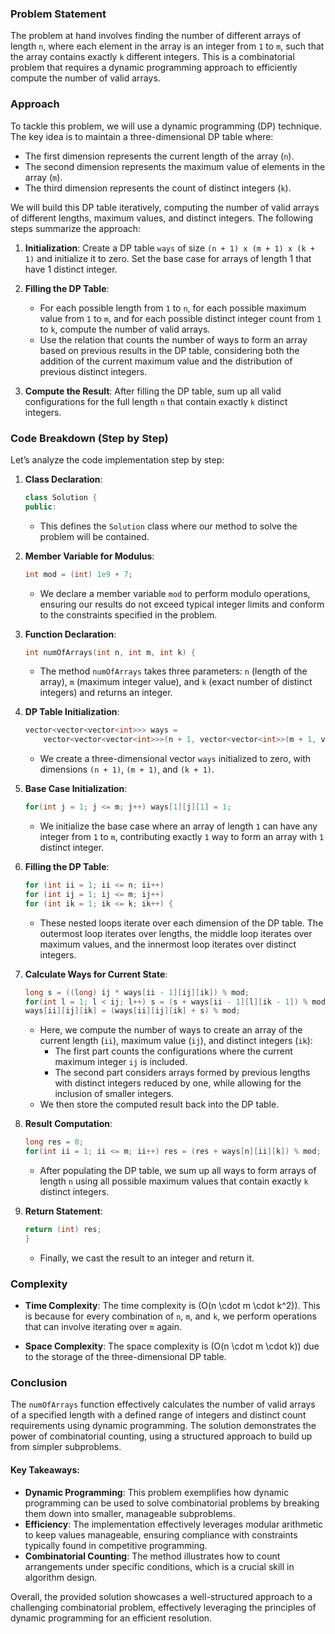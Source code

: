 ### Problem Statement

The problem at hand involves finding the number of different arrays of length `n`, where each element in the array is an integer from `1` to `m`, such that the array contains exactly `k` different integers. This is a combinatorial problem that requires a dynamic programming approach to efficiently compute the number of valid arrays.

### Approach

To tackle this problem, we will use a dynamic programming (DP) technique. The key idea is to maintain a three-dimensional DP table where:

- The first dimension represents the current length of the array (`n`).
- The second dimension represents the maximum value of elements in the array (`m`).
- The third dimension represents the count of distinct integers (`k`).

We will build this DP table iteratively, computing the number of valid arrays of different lengths, maximum values, and distinct integers. The following steps summarize the approach:

1. **Initialization**: Create a DP table `ways` of size `(n + 1) x (m + 1) x (k + 1)` and initialize it to zero. Set the base case for arrays of length 1 that have 1 distinct integer.

2. **Filling the DP Table**:
   - For each possible length from `1` to `n`, for each possible maximum value from `1` to `m`, and for each possible distinct integer count from `1` to `k`, compute the number of valid arrays.
   - Use the relation that counts the number of ways to form an array based on previous results in the DP table, considering both the addition of the current maximum value and the distribution of previous distinct integers.

3. **Compute the Result**: After filling the DP table, sum up all valid configurations for the full length `n` that contain exactly `k` distinct integers.

### Code Breakdown (Step by Step)

Let’s analyze the code implementation step by step:

1. **Class Declaration**:
   ```cpp
   class Solution {
   public:
   ```

   - This defines the `Solution` class where our method to solve the problem will be contained.

2. **Member Variable for Modulus**:
   ```cpp
   int mod = (int) 1e9 + 7;
   ```

   - We declare a member variable `mod` to perform modulo operations, ensuring our results do not exceed typical integer limits and conform to the constraints specified in the problem.

3. **Function Declaration**:
   ```cpp
   int numOfArrays(int n, int m, int k) {
   ```

   - The method `numOfArrays` takes three parameters: `n` (length of the array), `m` (maximum integer value), and `k` (exact number of distinct integers) and returns an integer.

4. **DP Table Initialization**:
   ```cpp
   vector<vector<vector<int>>> ways =
       vector<vector<vector<int>>>(n + 1, vector<vector<int>>(m + 1, vector<int>(k + 1, 0)));
   ```

   - We create a three-dimensional vector `ways` initialized to zero, with dimensions `(n + 1)`, `(m + 1)`, and `(k + 1)`.

5. **Base Case Initialization**:
   ```cpp
   for(int j = 1; j <= m; j++) ways[1][j][1] = 1;
   ```

   - We initialize the base case where an array of length `1` can have any integer from `1` to `m`, contributing exactly `1` way to form an array with `1` distinct integer.

6. **Filling the DP Table**:
   ```cpp
   for (int ii = 1; ii <= n; ii++)
   for (int ij = 1; ij <= m; ij++)
   for (int ik = 1; ik <= k; ik++) {
   ```

   - These nested loops iterate over each dimension of the DP table. The outermost loop iterates over lengths, the middle loop iterates over maximum values, and the innermost loop iterates over distinct integers.

7. **Calculate Ways for Current State**:
   ```cpp
   long s = ((long) ij * ways[ii - 1][ij][ik]) % mod;
   for(int l = 1; l < ij; l++) s = (s + ways[ii - 1][l][ik - 1]) % mod;
   ways[ii][ij][ik] = (ways[ii][ij][ik] + s) % mod;
   ```

   - Here, we compute the number of ways to create an array of the current length (`ii`), maximum value (`ij`), and distinct integers (`ik`):
     - The first part counts the configurations where the current maximum integer `ij` is included.
     - The second part considers arrays formed by previous lengths with distinct integers reduced by one, while allowing for the inclusion of smaller integers.
   - We then store the computed result back into the DP table.

8. **Result Computation**:
   ```cpp
   long res = 0;
   for(int ii = 1; ii <= m; ii++) res = (res + ways[n][ii][k]) % mod;
   ```

   - After populating the DP table, we sum up all ways to form arrays of length `n` using all possible maximum values that contain exactly `k` distinct integers.

9. **Return Statement**:
   ```cpp
   return (int) res;        
   }
   ```

   - Finally, we cast the result to an integer and return it.

### Complexity

- **Time Complexity**: The time complexity is \(O(n \cdot m \cdot k^2)\). This is because for every combination of `n`, `m`, and `k`, we perform operations that can involve iterating over `m` again.

- **Space Complexity**: The space complexity is \(O(n \cdot m \cdot k)\) due to the storage of the three-dimensional DP table.

### Conclusion

The `numOfArrays` function effectively calculates the number of valid arrays of a specified length with a defined range of integers and distinct count requirements using dynamic programming. The solution demonstrates the power of combinatorial counting, using a structured approach to build up from simpler subproblems.

#### Key Takeaways:

- **Dynamic Programming**: This problem exemplifies how dynamic programming can be used to solve combinatorial problems by breaking them down into smaller, manageable subproblems.
- **Efficiency**: The implementation effectively leverages modular arithmetic to keep values manageable, ensuring compliance with constraints typically found in competitive programming.
- **Combinatorial Counting**: The method illustrates how to count arrangements under specific conditions, which is a crucial skill in algorithm design.

Overall, the provided solution showcases a well-structured approach to a challenging combinatorial problem, effectively leveraging the principles of dynamic programming for an efficient resolution.